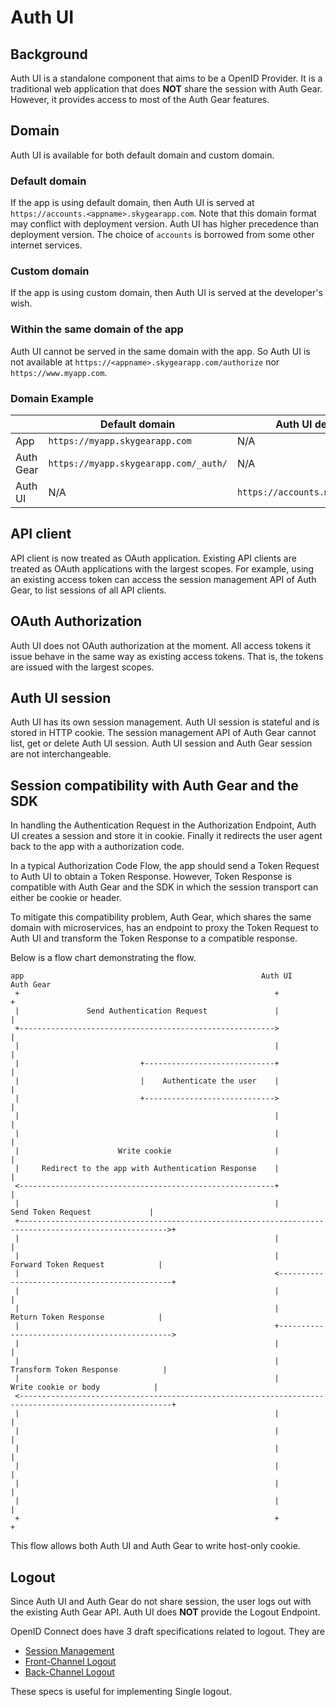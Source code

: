 # Auth UI

## Background

Auth UI is a standalone component that aims to be a OpenID Provider. It is a traditional web application that does **NOT** share the session with Auth Gear. However, it provides access to most of the Auth Gear features.

## Domain

Auth UI is available for both default domain and custom domain.

### Default domain

If the app is using default domain, then Auth UI is served at `https://accounts.<appname>.skygearapp.com`. Note that this domain format may conflict with deployment version. Auth UI has higher precedence than deployment version. The choice of `accounts` is borrowed from some other internet services.

### Custom domain

If the app is using custom domain, then Auth UI is served at the developer's wish.

### Within the same domain of the app

Auth UI cannot be served in the same domain with the app. So Auth UI is not available at `https://<appname>.skygearapp.com/authorize` nor `https://www.myapp.com`.

### Domain Example

|   |Default domain|Auth UI default domain|www.myapp.com|accounts.myapp.com|
|---|---|---|---|---|
|App|`https://myapp.skygearapp.com`|N/A|`https://www.myapp.com`|N/A|
|Auth Gear|`https://myapp.skygearapp.com/_auth/`|N/A|`https://www.myapp.com/_auth/`|N/A|
|Auth UI|N/A|`https://accounts.myapp.skygearapp.com`|N/A|`https://accounts.myapp.com`|

## API client

API client is now treated as OAuth application. Existing API clients are treated as OAuth applications with the largest scopes. For example, using an existing access token can access the session management API of Auth Gear, to list sessions of all API clients.

## OAuth Authorization

Auth UI does not OAuth authorization at the moment. All access tokens it issue behave in the same way as existing access tokens. That is, the tokens are issued with the largest scopes.

## Auth UI session

Auth UI has its own session management. Auth UI session is stateful and is stored in HTTP cookie. The session management API of Auth Gear cannot list, get or delete Auth UI session. Auth UI session and Auth Gear session are not interchangeable.

## Session compatibility with Auth Gear and the SDK

In handling the Authentication Request in the Authorization Endpoint, Auth UI creates a session and store it in cookie. Finally it redirects the user agent back to the app with a authorization code.

In a typical Authorization Code Flow, the app should send a Token Request to Auth UI to obtain a Token Response. However, Token Response is compatible with Auth Gear and the SDK in which the session transport can either be cookie or header.

To mitigate this compatibility problem, Auth Gear, which shares the same domain with microservices, has an endpoint to proxy the Token Request to Auth UI and transform the Token Response to a compatible response.

Below is a flow chart demonstrating the flow.

```
app                                                     Auth UI                                       Auth Gear
 +                                                         +                                              +
 |               Send Authentication Request               |                                              |
 +--------------------------------------------------------->                                              |
 |                                                         |                                              |
 |                           +-----------------------------+                                              |
 |                           |    Authenticate the user    |                                              |
 |                           +----------------------------->                                              |
 |                                                         |                                              |
 |                                                         |                                              |
 |                      Write cookie                       |                                              |
 |     Redirect to the app with Authentication Response    |                                              |
 <---------------------------------------------------------+                                              |
 |                                                         |               Send Token Request             |
 +------------------------------------------------------------------------------------------------------->+
 |                                                         |                                              |
 |                                                         |             Forward Token Request            |
 |                                                         <----------------------------------------------+
 |                                                         |                                              |
 |                                                         |             Return Token Response            |
 |                                                         +---------------------------------------------->
 |                                                         |                                              |
 |                                                         |            Transform Token Response          |
 |                                                         |              Write cookie or body            |
 <--------------------------------------------------------------------------------------------------------+
 |                                                         |                                              |
 |                                                         |                                              |
 |                                                         |                                              |
 |                                                         |                                              |
 |                                                         |                                              |
 |                                                         |                                              |
 +                                                         +                                              +
```

This flow allows both Auth UI and Auth Gear to write host-only cookie.

## Logout

Since Auth UI and Auth Gear do not share session, the user logs out with the existing Auth Gear API. Auth UI does **NOT** provide the Logout Endpoint.

OpenID Connect does have 3 draft specifications related to logout. They are

- [Session Management](https://openid.net/specs/openid-connect-session-1_0.html)
- [Front-Channel Logout](https://openid.net/specs/openid-connect-frontchannel-1_0.html)
- [Back-Channel Logout](https://openid.net/specs/openid-connect-backchannel-1_0.html)

These specs is useful for implementing Single logout.
